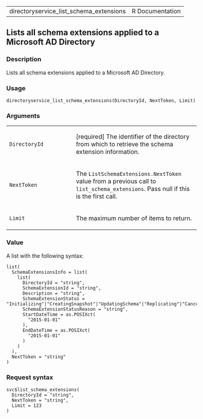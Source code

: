 <table style="width: 100%;">
<tbody>
<tr class="odd">
<td>directoryservice_list_schema_extensions</td>
<td style="text-align: right;">R Documentation</td>
</tr>
</tbody>
</table>

## Lists all schema extensions applied to a Microsoft AD Directory

### Description

Lists all schema extensions applied to a Microsoft AD Directory.

### Usage

    directoryservice_list_schema_extensions(DirectoryId, NextToken, Limit)

### Arguments

<table>
<colgroup>
<col style="width: 35%" />
<col style="width: 65%" />
</colgroup>
<tbody>
<tr class="odd">
<td><code
id="directoryservice_list_schema_extensions_:_DirectoryId">DirectoryId</code></td>
<td><p>[required] The identifier of the directory from which to retrieve
the schema extension information.</p></td>
</tr>
<tr class="even">
<td><code
id="directoryservice_list_schema_extensions_:_NextToken">NextToken</code></td>
<td><p>The <code>ListSchemaExtensions.NextToken</code> value from a
previous call to <code>list_schema_extensions</code>. Pass null if this
is the first call.</p></td>
</tr>
<tr class="odd">
<td><code
id="directoryservice_list_schema_extensions_:_Limit">Limit</code></td>
<td><p>The maximum number of items to return.</p></td>
</tr>
</tbody>
</table>

### Value

A list with the following syntax:

    list(
      SchemaExtensionsInfo = list(
        list(
          DirectoryId = "string",
          SchemaExtensionId = "string",
          Description = "string",
          SchemaExtensionStatus = "Initializing"|"CreatingSnapshot"|"UpdatingSchema"|"Replicating"|"CancelInProgress"|"RollbackInProgress"|"Cancelled"|"Failed"|"Completed",
          SchemaExtensionStatusReason = "string",
          StartDateTime = as.POSIXct(
            "2015-01-01"
          ),
          EndDateTime = as.POSIXct(
            "2015-01-01"
          )
        )
      ),
      NextToken = "string"
    )

### Request syntax

    svc$list_schema_extensions(
      DirectoryId = "string",
      NextToken = "string",
      Limit = 123
    )
